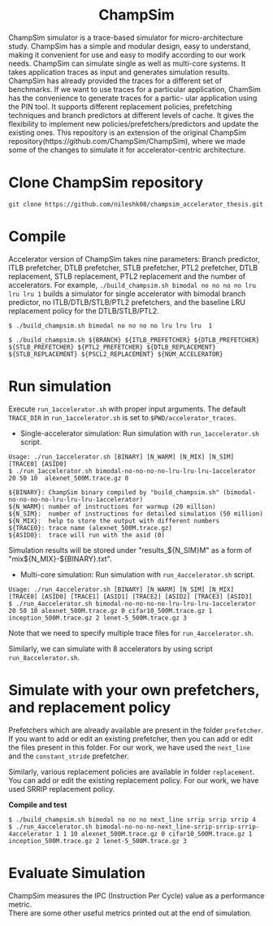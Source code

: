 <p align="center">
  <h1 align="center"> ChampSim </h1>
  <p> ChampSim simulator is a trace-based simulator for micro-architecture study. ChampSim has a simple and modular design, easy to understand, making it convenient for use and easy to
modify according to our work needs. ChampSim can simulate single as well as multi-core
systems. It takes application traces as input and generates simulation results. ChampSim
has already provided the traces for a different set of benchmarks. If we want to use traces
for a particular application, ChamSim has the convenience to generate traces for a partic-
ular application using the PIN tool. It supports different replacement policies, prefetching
techniques and branch predictors at different levels of cache. It gives the flexibility to
implement new policies/prefetchers/predictors and update the existing ones. This repository is an extension of the original ChampSim repository(https://github.com/ChampSim/ChampSim), where we made some of the changes to simulate it for accelerator-centric architecture. 

  <p>
</p>

# Clone ChampSim repository
```
git clone https://github.com/nileshk08/champsim_accelerator_thesis.git 
```

# Compile

Accelerator version of ChampSim takes nine parameters: Branch predictor, ITLB prefetcher, DTLB prefetcher, STLB prefetcher, PTL2 prefetcher, DTLB replacement, STLB replacement, PTL2 replacement and the number of accelerators. 
For example, `./build_champsim.sh bimodal no no no no lru lru lru 1` builds a simulator for single accelerator with bimodal branch predictor, no ITLB/DTLB/STLB/PTL2 prefetchers, and the baseline LRU replacement policy for the DTLB/STLB/PTL2.
```
$ ./build_champsim.sh bimodal no no no no lru lru lru  1

$ ./build_champsim.sh ${BRANCH} ${ITLB_PREFETCHER} ${DTLB_PREFETCHER} ${STLB_PREFETCHER} ${PTL2_PREFETCHER} ${DTLB_REPLACEMENT} ${STLB_REPLACEMENT} ${PSCL2_REPLACEMENT} ${NUM_ACCELERATOR}

```

# Run simulation

Execute `run_1accelerator.sh` with proper input arguments. The default `TRACE_DIR` in `run_1accelerator.sh` is set to `$PWD/accelerator_traces`. <br>

* Single-accelerator simulation: Run simulation with `run_1accelerator.sh` script.

```
Usage: ./run_1accelerator.sh [BINARY] [N_WARM] [N_MIX] [N_SIM] [TRACE0] [ASID0]
$ ./run_1accelerator.sh bimodal-no-no-no-no-lru-lru-lru-1accelerator 20 50 10  alexnet_500M.trace.gz 0

${BINARY}: ChampSim binary compiled by "build_champsim.sh" (bimodal-no-no-no-no-lru-lru-lru-1accelerator) 
${N_WARM}: number of instructions for warmup (20 million)
${N_SIM}:  number of instructinos for detailed simulation (50 million)
${N_MIX}:  help to store the output with different numbers 
${TRACE0}: trace name (alexnet_500M.trace.gz)
${ASID0}:  trace will run with the asid (0)
```
Simulation results will be stored under "results_${N_SIM}M" as a form of "mix${N_MIX}-${BINARY}.txt".<br> 

* Multi-core simulation: Run simulation with `run_4accelerator.sh` script. <br>
```
Usage: ./run_4accelerator.sh [BINARY] [N_WARM] [N_SIM] [N_MIX] [TRACE0] [ASID0] [TRACE1] [ASID1] [TRACE2] [ASID2] [TRACE3] [ASID3]
$ ./run_4accelerator.sh bimodal-no-no-no-no-lru-lru-lru-1accelerator 20 50 10 alexnet_500M.trace.gz 0 cifar10_500M.trace.gz 1 inception_500M.trace.gz 2 lenet-5_500M.trace.gz 3 
```
Note that we need to specify multiple trace files for `run_4accelerator.sh`. 

Similarly, we can simulate with 8 accelerators by using script `run_8accelerator.sh`.

# Simulate with your own  prefetchers, and replacement policy

Prefetchers which are already available are present in the folder `prefetcher`. If you want to add or edit an existing prefetcher, then you can add or edit the files present in this folder. For our work, we have used the `next_line` and the `constant_stride` prefetcher.

Similarly, various replacement policies are available in folder `replacement`. You can add or edit the existing replacement policy. For our work, we have used SRRIP replacement policy.


**Compile and test**
```
$ ./build_champsim.sh bimodal no no no next_line srrip srrip srrip 4
$ ./run_4accelerator.sh bimodal-no-no-no-next_line-srrip-srrip-srrip-4accelerator 1 1 10 alexnet_500M.trace.gz 0 cifar10_500M.trace.gz 1 inception_500M.trace.gz 2 lenet-5_500M.trace.gz 3
```

# Evaluate Simulation

ChampSim measures the IPC (Instruction Per Cycle) value as a performance metric. <br>
There are some other useful metrics printed out at the end of simulation. <br>

